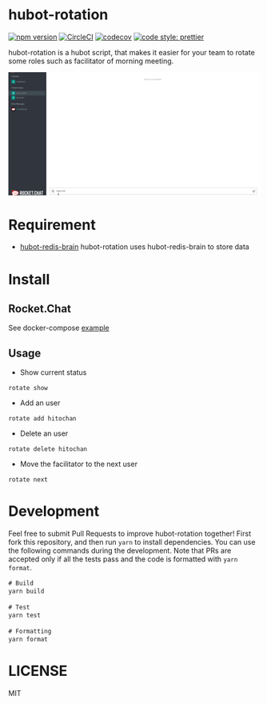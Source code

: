 # hubot-rotation

[![npm version](https://badge.fury.io/js/hubot-rotation.svg)](https://badge.fury.io/js/hubot-rotation)
[![CircleCI](https://circleci.com/gh/hitochan777/hubot-rotation.svg?style=svg)](https://circleci.com/gh/hitochan777/hubot-rotation)
[![codecov](https://codecov.io/gh/hitochan777/hubot-rotation/branch/master/graph/badge.svg)](https://codecov.io/gh/hitochan777/hubot-rotation)
[![code style: prettier](https://img.shields.io/badge/code_style-prettier-ff69b4.svg?style=flat-square)](https://github.com/prettier/prettier)

hubot-rotation is a hubot script, that makes it easier for your team to rotate some roles such as facilitator of morning meeting.

![hubot-rotation](https://raw.githubusercontent.com/hitochan777/hubot-rotation/master/.github/hubot-rotation.gif)

# Requirement

- [hubot-redis-brain](https://github.com/hubotio/hubot-redis-brain)
  hubot-rotation uses hubot-redis-brain to store data

# Install

## Rocket.Chat
See docker-compose [example](https://github.com/hitochan777/hubot-rotation/tree/master/example/docker-compose.yml)

## Usage

* Show current status
```
rotate show
```

* Add an user
```
rotate add hitochan
```

* Delete an user
```
rotate delete hitochan
```

* Move the facilitator to the next user
```
rotate next
```

# Development

Feel free to submit Pull Requests to improve hubot-rotation together!
First fork this repository, and then run `yarn` to install dependencies.
You can use the following commands during the development.
Note that PRs are accepted only if all the tests pass and the code is formatted with `yarn format`. 
```
# Build
yarn build

# Test 
yarn test

# Formatting
yarn format
```

# LICENSE
MIT

